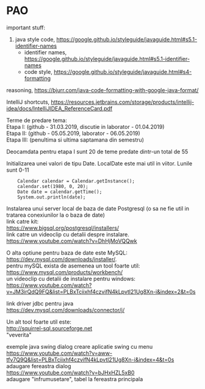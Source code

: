 # PAO
  
important stuff:  
1. java style code, https://google.github.io/styleguide/javaguide.html#s5.1-identifier-names
   * identifier names, https://google.github.io/styleguide/javaguide.html#s5.1-identifier-names
   * code style, https://google.github.io/styleguide/javaguide.html#s4-formatting  
  
reasoning, https://bjurr.com/java-code-formatting-with-google-java-format/  
  
IntelliJ shortcuts, https://resources.jetbrains.com/storage/products/intellij-idea/docs/IntelliJIDEA_ReferenceCard.pdf  
  
  
Terme de predare tema:  
Etapa I: (github - 31.03.2019, discutie in laborator - 01.04.2019)  
Etapa II: (github - 05.05.2019, laborator - 06.05.2019)  
Etapa III: (penultima si ultima saptamana din semestru)  
  
Deocamdata pentru etapa I sunt 20 de teme predate dintr-un total de 55
  

Initializarea unei valori de tipu Date. LocalDate este mai util in viitor. Lunile sunt 0-11
        
        Calendar calendar = Calendar.getInstance();  
        calendar.set(1980, 0, 20);  
        Date date = calendar.getTime();  
        System.out.println(date); 
  
  
Instalarea unui server local de baza de date Postgresql (o sa ne fie util in tratarea conexiunilor la o baza de date)  
link catre kit:  
https://www.bigsql.org/postgresql/installers/  
link catre un videoclip cu detalii despre instalare.  
https://www.youtube.com/watch?v=DhHjMoVQQwk
  
O alta optiune pentru baza de date este MySQL:  
https://dev.mysql.com/downloads/installer/.  
pentru mySQL exista de asemenea un tool foarte util:  
https://www.mysql.com/products/workbench/  
un videoclip cu detalii de instalare pentru windows:  
https://www.youtube.com/watch?v=JM3irQdQ9FQ&list=PLBxTciixhf4czvifN4kLpvtl21Ug8Xn-i&index=2&t=0s  
  
link driver jdbc pentru java  
https://dev.mysql.com/downloads/connector/j/
  
Un alt tool foarte util este:  
http://squirrel-sql.sourceforge.net  
"veverita"  
  
exemple java swing dialog
creare aplicatie swing cu menu
https://www.youtube.com/watch?v=aww-tfv7Q9Q&list=PLBxTciixhf4czvifN4kLpvtl21Ug8Xn-i&index=4&t=0s  
adaugare fereastra dialog  
https://www.youtube.com/watch?v=bJHxHZL5xB0  
adaugare "infrumusetare", tabel la fereastra principala  
